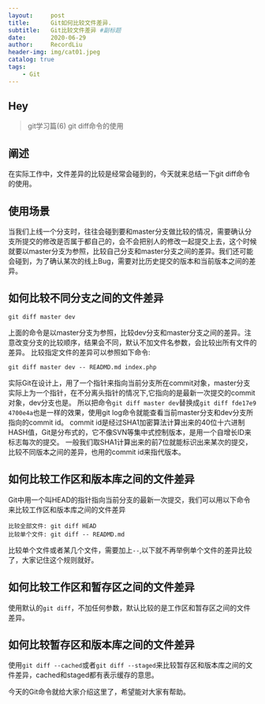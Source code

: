 ```yaml
---
layout:     post   				    
title:      Git如何比较文件差异. 				
subtitle:   Git比较文件差异 #副标题
date:       2020-06-29 				
author:     RecordLiu 						
header-img: img/cat01.jpeg 	
catalog: true 						
tags:								
    - Git
---
```


## Hey

>git学习篇(6)
git diff命令的使用

## 阐述

在实际工作中，文件差异的比较是经常会碰到的，今天就来总结一下git diff命令的使用。

## 使用场景

当我们上线一个分支时，往往会碰到要和master分支做比较的情况，需要确认分支所提交的修改是否属于都自己的，会不会把别人的修改一起提交上去，这个时候就要以master分支为参照，比较自己分支和master分支之间的差异。我们还可能会碰到，为了确认某次的线上Bug，需要对比历史提交的版本和当前版本之间的差异。

## 如何比较不同分支之间的文件差异

```
git diff master dev
```
上面的命令是以master分支为参照，比较dev分支和master分支之间的差异。注意改变分支的比较顺序，结果会不同，默认不加文件名参数，会比较出所有文件的差异。
比较指定文件的差异可以参照如下命令:
```
git diff master dev -- READMD.md index.php
```

实际Git在设计上，用了一个指针来指向当前分支所在commit对象，master分支实际上为一个指针，在不分离头指针的情况下,它指向的是最新一次提交的commit对象，dev分支也是。
所以把命令`git diff master dev`替换成`git diff fde17e9 4700e4a`也是一样的效果，使用git log命令就能查看当前master分支和dev分支所指向的commit id。
commit id是经过SHA1加密算法计算出来的40位十六进制HASH值，Git是分布式的，它不像SVN等集中式控制版本，是用一个自增长ID来标志每次的提交。
一般我们取SHA1计算出来的前7位就能标识出来某次的提交，比较不同版本之间的差异，也用的commit id来指代版本。

## 如何比较工作区和版本库之间的文件差异

Git中用一个叫HEAD的指针指向当前分支的最新一次提交，我们可以用以下命令来比较工作区和版本库之间的文件差异
```
比较全部文件: git diff HEAD
比较单个文件: git diff -- READMD.md
```
比较单个文件或者某几个文件，需要加上`--`,以下就不再举例单个文件的差异比较了，大家记住这个规则就好。

## 如何比较工作区和暂存区之间的文件差异

使用默认的`git diff`，不加任何参数，默认比较的是工作区和暂存区之间的文件差异。

## 如何比较暂存区和版本库之间的文件差异

使用`git diff --cached`或者`git diff --staged`来比较暂存区和版本库之间的文件差异，cached和staged都有表示缓存的意思。

今天的Git命令就给大家介绍这里了，希望能对大家有帮助。
